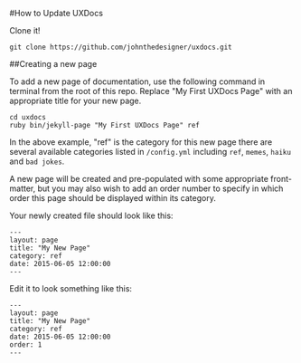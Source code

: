 #How to Update UXDocs

Clone it!

    git clone https://github.com/johnthedesigner/uxdocs.git

##Creating a new page

To add a new page of documentation, use the following command in terminal from the root of this repo. Replace "My First UXDocs Page" with an appropriate title for your new page. 

    cd uxdocs
    ruby bin/jekyll-page "My First UXDocs Page" ref
    
In the above example, "ref" is the category for this new page there are several available categories listed in `/config.yml` including `ref`, `memes`, `haiku` and `bad jokes`.

A new page will be created and pre-populated with some appropriate front-matter, but you may also wish to add an order number to specify in which order this page should be displayed within its category.

Your newly created file should look like this:

    ---
    layout: page
    title: "My New Page"
    category: ref
    date: 2015-06-05 12:00:00
    ---
    
Edit it to look something like this:

    ---
    layout: page
    title: "My New Page"
    category: ref
    date: 2015-06-05 12:00:00
    order: 1
    ---